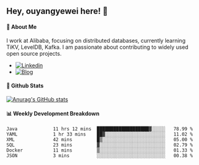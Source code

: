 ## Hey, ouyangyewei here! :wave:

#### :rocket: About Me
I work at Alibaba, focusing on distributed databases, currently learning TiKV, LevelDB, Kafka. I am passionate about contributing to widely used open source projects.

- [![Linkedin](https://img.shields.io/badge/LinkedIn-ouyangyewei-blue)](https://www.linkedin.com/in/ouyangyewei/)
- [![Blog](https://img.shields.io/badge/Blog-yeweiouyang-orange)](https://blog.csdn.net/yeweiouyang)

#### :star2: Github Stats
[![Anurag's GitHub stats](https://github-readme-stats.vercel.app/api?username=ouyangyewei&show_icons=true&cache_seconds=3600&theme=tokyonight)](https://github.com/anuraghazra/github-readme-stats)

#### :bar_chart: Weekly Development Breakdown
<!--START_SECTION:waka-->

```text
Java             11 hrs 12 mins  ███████████████████▓░░░░░   78.99 %
YAML             1 hr 33 mins    ██▓░░░░░░░░░░░░░░░░░░░░░░   11.02 %
XML              42 mins         █▒░░░░░░░░░░░░░░░░░░░░░░░   05.00 %
SQL              23 mins         ▓░░░░░░░░░░░░░░░░░░░░░░░░   02.79 %
Docker           11 mins         ▒░░░░░░░░░░░░░░░░░░░░░░░░   01.33 %
JSON             3 mins          ░░░░░░░░░░░░░░░░░░░░░░░░░   00.38 %
```

<!--END_SECTION:waka-->
